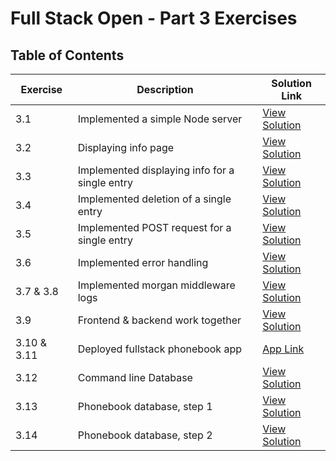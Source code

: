 # Full Stack Open - Part 3 Exercises

## Table of Contents

| Exercise    | Description                                    | Solution Link                                                                                                             |
| ----------- | ---------------------------------------------- | ------------------------------------------------------------------------------------------------------------------------- |
| 3.1         | Implemented a simple Node server               | [View Solution](https://github.com/ALpolymer/FullstackOpen/tree/6373899db3a1a9924f92d0e22cde31dc39066108/Exercises)       |
| 3.2         | Displaying info page                           | [View Solution](https://github.com/ALpolymer/FullstackOpen/tree/e87a60d24dccce0a08e1c97a971bf4506d444834/Exercises)       |
| 3.3         | Implemented displaying info for a single entry | [View Solution](https://github.com/ALpolymer/FullstackOpen/tree/a2c27bb9dba599d32c0f16205fb74017e4541fc2/Exercises)       |
| 3.4         | Implemented deletion of a single entry         | [View Solution](https://github.com/ALpolymer/FullstackOpen/tree/81469fe81d34636b45987bd5f0adfb1ed33c29b2/Exercises)       |
| 3.5         | Implemented POST request for a single entry    | [View Solution](https://github.com/ALpolymer/FullstackOpen/tree/b0e452c1b7057c7f9310ae81fa5c332fe29a0c24/Exercises)       |
| 3.6         | Implemented error handling                     | [View Solution](https://github.com/ALpolymer/FullstackOpen/tree/3022b7a938dea2c7b5a6d4662370b1b5f487f00c/Exercises)       |
| 3.7 & 3.8   | Implemented morgan middleware logs             | [View Solution](https://github.com/ALpolymer/FullstackOpen/tree/4b3d8189f6d07682dcc1c37f4bf38b58ce34c27d/Exercises)       |
| 3.9         | Frontend & backend work together               | [View Solution](https://github.com/ALpolymer/FullstackOpen/tree/97fa85c7d175fc09a0cecab32d8fba9dc356746f/Exercises)       |
| 3.10 & 3.11 | Deployed fullstack phonebook app               | [App Link](https://fso-part3-prod.onrender.com/)                                                                          |
| 3.12        | Command line Database                          | [View Solution](https://github.com/ALpolymer/FullstackOpen/tree/af896f5db13760f3d3e16057984a5b36eb18da99/Exercises/part3) |
| 3.13        | Phonebook database, step 1                     | [View Solution](https://github.com/ALpolymer/FullstackOpen/tree/main/Exercises/part3/phonebook)                           |
| 3.14        | Phonebook database, step 2                     | [View Solution](https://github.com/ALpolymer/FullstackOpen/tree/main/Exercises/part3)                                     |
